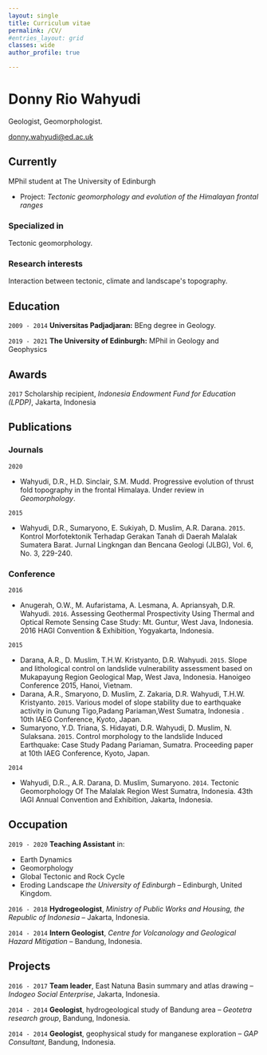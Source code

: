 ```yaml
---
layout: single
title: Curriculum vitae
permalink: /CV/
#entries_layout: grid
classes: wide
author_profile: true

---
```

# Donny Rio Wahyudi
Geologist, Geomorphologist.

<div id="webaddress">
<a href="donny.wahyudi@ed.ac.uk">donny.wahyudi@ed.ac.uk</a>

## Currently

MPhil student at The University of Edinburgh
- Project: *Tectonic geomorphology and evolution of the Himalayan frontal ranges*

### Specialized in

Tectonic geomorphology.


### Research interests

Interaction between tectonic, climate and landscape's topography.


## Education

`2009 - 2014`
__Universitas Padjadjaran:__ BEng degree in Geology.

`2019 - 2021`
__The University of Edinburgh:__ MPhil in Geology and Geophysics


## Awards

`2017`
Scholarship recipient, *Indonesia Endowment Fund for Education (LPDP)*, Jakarta, Indonesia


## Publications
<!-- A list is also available [online](http://scholar.google.co.uk/citations?user=LTOTl0YAAAAJ) -->

### Journals

`2020`
- Wahyudi, D.R., H.D. Sinclair, S.M. Mudd. Progressive evolution of thrust fold topography in the frontal Himalaya. Under review in _Geomorphology_.

`2015`
- Wahyudi, D.R., Sumaryono, E. Sukiyah, D. Muslim, A.R. Darana. `2015`. Kontrol Morfotektonik Terhadap Gerakan Tanah di Daerah Malalak Sumatera Barat. Jurnal Lingkngan dan Bencana Geologi (JLBG), Vol. 6, No. 3, 229-240.

### Conference

`2016`
- Anugerah, O.W., M. Aufaristama, A. Lesmana, A. Apriansyah, D.R. Wahyudi. `2016`. Assessing Geothermal Prospectivity Using Thermal and Optical Remote Sensing Case Study: Mt. Guntur, West Java, Indonesia. 2016 HAGI Convention & Exhibition, Yogyakarta, Indonesia.

`2015`
- Darana, A.R., D. Muslim, T.H.W. Kristyanto, D.R. Wahyudi. `2015`. Slope and lithological control on landslide vulnerability assessment based on Mukapayung Region Geological Map, West Java, Indonesia. Hanoigeo Conference 2015, Hanoi, Vietnam.
- Darana, A.R., Smaryono, D. Muslim, Z. Zakaria, D.R. Wahyudi, T.H.W. Kristyanto. `2015`. Various model of slope stability due to earthquake activity in Gunung Tigo,Padang Pariaman,West Sumatra, Indonesia . 10th IAEG Conference, Kyoto, Japan.
- Sumaryono, Y.D. Triana, S. Hidayati, D.R. Wahyudi, D. Muslim, N. Sulaksana. `2015`. Control morphology to the landslide Induced Earthquake: Case Study Padang Pariaman, Sumatra. Proceeding paper at 10th IAEG Conference, Kyoto, Japan.

`2014`
- Wahyudi, D.R.., A.R. Darana, D. Muslim, Sumaryono. `2014`. Tectonic Geomorphology Of The Malalak Region West Sumatra, Indonesia. 43th IAGI Annual Convention and Exhibition, Jakarta, Indonesia.


## Occupation

`2019 - 2020`
**Teaching Assistant** in: 
- Earth Dynamics
- Geomorphology 
- Global Tectonic and Rock Cycle 
- Eroding Landscape 
*the University of Edinburgh* – Edinburgh, United Kingdom.

`2016 - 2018`
__Hydrogeologist__, *Ministry of Public Works and Housing, the Republic of Indonesia* – Jakarta, Indonesia.

`2014 - 2014`
**Intern Geologist**, *Centre for Volcanology and Geological Hazard Mitigation* – Bandung, Indonesia.


## Projects

`2016 - 2017` __Team leader__, East Natuna Basin summary and atlas drawing – _Indogeo Social Enterprise_, Jakarta, Indonesia.

`2014 - 2014` __Geologist__, hydrogeological study of Bandung area – _Geotetra research group_, Bandung, Indonesia.

`2014 - 2014` __Geologist__, geophysical study for manganese exploration – _GAP Consultant_, Bandung, Indonesia.

<!-- ### Footer

Last updated: December 2020 -->


